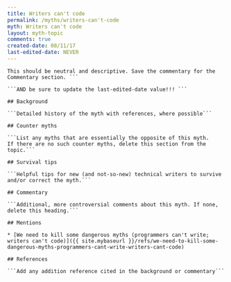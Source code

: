 ```yaml
---
title: Writers can't code
permalink: /myths/writers-can't-code
myth: Writers can't code
layout: myth-topic
comments: true
created-date: 08/11/17
last-edited-date: NEVER
---
```


```A summary description of the myth--no more than a line or two. 
This should be neutral and descriptive. Save the commentary for the 
Commentary section. ```

```AND be sure to update the last-edited-date value!!! ```

## Background

```Detailed history of the myth with references, where possible```

## Counter myths

```List any myths that are essentially the opposite of this myth.
If there are no such counter myths, delete this section from the topic.```

## Survival tips

```Helpful tips for new (and not-so-new) technical writers to survive and/or correct the myth.```

## Commentary

```Additional, more controversial comments about this myth. If none, delete this heading.```

## Mentions

* [We need to kill some dangerous myths (programmers can't write; writers can't code)]({{ site.mybaseurl }}/refs/we-need-to-kill-some-dangerous-myths-programmers-cant-write-writers-cant-code)

## References

```Add any addition reference cited in the background or commentary```

